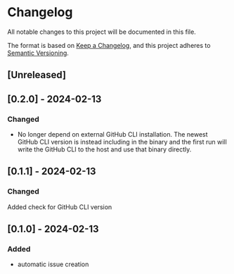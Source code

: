 # Changelog

All notable changes to this project will be documented in this file.

The format is based on [Keep a Changelog](https://keepachangelog.com/en/1.1.0/),
and this project adheres to [Semantic Versioning](https://semver.org/spec/v2.0.0.html).

## [Unreleased]

## [0.2.0] - 2024-02-13

### Changed
- No longer depend on external GitHub CLI installation. The newest GitHub CLI version is instead including in the binary and the first run will write the GitHub CLI to the host and use that binary directly.

## [0.1.1] - 2024-02-13

### Changed

Added check for GitHub CLI version

## [0.1.0] - 2024-02-13

### Added

- automatic issue creation